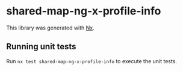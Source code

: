 # shared-map-ng-x-profile-info

This library was generated with [Nx](https://nx.dev).

## Running unit tests

Run `nx test shared-map-ng-x-profile-info` to execute the unit tests.
